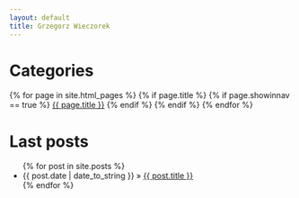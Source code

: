 ```yaml
---
layout: default
title: Grzegorz Wieczorek
---
```


<div id="home">
  <h1>Categories</h1>
      {% for page in site.html_pages %}
        {% if page.title %}
          {% if page.showinnav == true %}
            <a href="{{ page.url | remove:'index.html' }}">{{ page.title }}</a>
          {% endif %}
        {% endif %}
      {% endfor %}

  <h1>Last posts</h1>
  <ul class="posts">
    {% for post in site.posts %}
      <li><span>{{ post.date | date_to_string }}</span> &raquo; <a href="{{ post.url }}">{{ post.title }}</a></li>
    {% endfor %}
  </ul>
</div>
